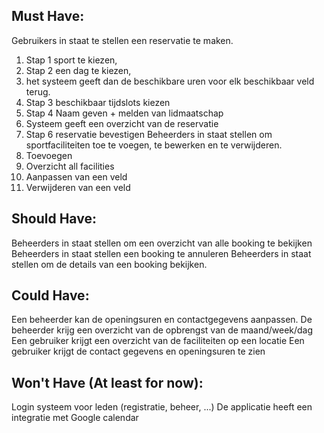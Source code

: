 ## Must Have:
Gebruikers in staat te stellen een reservatie te maken. 
1.	Stap 1 sport te kiezen, 
2.	Stap 2 een dag te kiezen, 
3.	het systeem geeft dan de beschikbare uren voor elk beschikbaar veld terug.
4.	Stap 3 beschikbaar tijdslots kiezen
5.	Stap 4 Naam geven  + melden van lidmaatschap
6.	Systeem geeft een overzicht van de reservatie
7.	Stap 6 reservatie bevestigen
Beheerders in staat stellen om sportfaciliteiten toe te voegen, te bewerken en te verwijderen.
1.	Toevoegen
2.	Overzicht  all facilities
3.	Aanpassen van een veld
4.	Verwijderen van een veld
## Should Have:
Beheerders in staat stellen om een overzicht van alle booking te bekijken
Beheerders in staat stellen een booking te annuleren 
Beheerders in staat stellen om de details van een booking bekijken.
## Could Have:
Een beheerder kan de openingsuren en contactgegevens aanpassen.
De beheerder krijg een overzicht van de opbrengst van de maand/week/dag
Een gebruiker krijgt een overzicht van de faciliteiten op een locatie
Een gebruiker krijgt de contact gegevens en openingsuren te zien
## Won't Have (At least for now):
Login systeem voor leden (registratie, beheer, ...)
De applicatie heeft een integratie met Google calendar